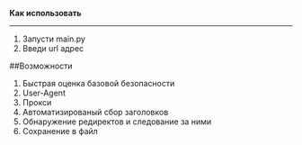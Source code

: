 **Как использовать**
_______

1. Запусти main.py
2. Введи url адрес

##Возможности

1. Быстрая оценка базовой безопасности
2. User-Agent
3. Прокси
4. Автоматизированый сбор заголовков
5. Обнаружение редиректов и следование за ними
6. Сохранение в файл
